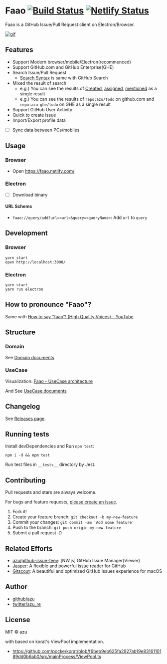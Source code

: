 # Faao [![Build Status](https://travis-ci.org/azu/faao.svg?branch=master)](https://travis-ci.org/azu/faao) [![Netlify Status](https://api.netlify.com/api/v1/badges/c8f19894-613a-41df-a91e-48c040c591c3/deploy-status)](https://app.netlify.com/sites/faao/deploys)

Faao is a GitHub Issue/Pull Request client on Electron/Browser.

[![gif](https://media.giphy.com/media/xUOrweo4UAStll4QP6/giphy.gif)](https://giphy.com/gifs/xUOrweo4UAStll4QP6/fullscreen)

## Features

- Support Modern browser/mobile/Electron(recommenced)
- Support GitHub.com and GitHub Enterprise(GHE)
- Search Issue/Pull Request
    - [Search Syntax](https://help.github.com/articles/search-syntax/ "Search Syntax") is same with GitHub Search
- Mixed the result of search
    - e.g.) You can see the results of [Created](https://github.com/issues), [assigned](https://github.com/issues/assigned), [mentioned](https://github.com/issues/mentioned) as a single result
    - e.g.) You can see the results of `repo:azu/todo` on github.com and `repo:azu-ghe/todo` on GHE as a single result
- Support GitHub User Activity
- Quick to create issue
- Import/Export profile data
- [ ] Sync data between PCs/mobiles

## Usage

### Browser

- Open <https://faao.netlify.com/>

### Electron

- [ ] Download binary

#### URL Schems

- `faao://query/add?url=<url>&query=<queryName>`: Add `url` to `query` 

## Development

### Browser

    yarn start
    open http://localhost:3000/
    
### Electron

    yarn start
    yarn run electron

## How to pronounce "Faao"?

Same with [How to say "faao"! (High Quality Voices) - YouTube](https://www.youtube.com/watch?v=m4BPcZeOBpw "How to say &#34;faao&#34;! (High Quality Voices) - YouTube")

## Structure

### Domain

See [Domain documents](./docs/domain.md)

### UseCase

Visualization: [Faao - UseCase architecture](https://faao.netlify.com/meta/use-case.html)

And See [UseCase documents](./docs/use-case.md)

## Changelog

See [Releases page](https://github.com/azu/faao/releases).

## Running tests

Install devDependencies and Run `npm test`:

    npm i -d && npm test

Run test files in `__tests__` directory by Jest.

## Contributing

Pull requests and stars are always welcome.

For bugs and feature requests, [please create an issue](https://github.com/azu/faao/issues).

1. Fork it!
2. Create your feature branch: `git checkout -b my-new-feature`
3. Commit your changes: `git commit -am 'Add some feature'`
4. Push to the branch: `git push origin my-new-feature`
5. Submit a pull request :D

## Related Efforts

- [azu/github-issue-teev](https://github.com/azu/github-issue-teev): [NW.js] GitHub Issue Manager(Viewer)
- [Jasper](https://jasperapp.io/): A flexible and powerful issue reader for GitHub
- [Gitscout](https://gitscout.com/ "Gitscout | A beautiful and optimized GitHub Issues experience for macOS"): A beautiful and optimized GitHub Issues experience for macOS

## Author

- [github/azu](https://github.com/azu)
- [twitter/azu_re](https://twitter.com/azu_re)

## License

MIT © azu

with based on korat's ViewPool implementation.

- https://github.com/pocke/korat/blob/f6beb9eb625fa2927ab19e8316110189dd0b6ab0/src/mainProcess/ViewPool.ts
